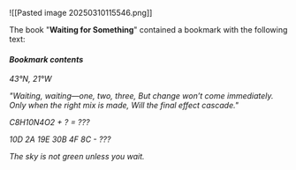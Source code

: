 ![[Pasted image 20250310115546.png]]

The book "**Waiting for Something**" contained a bookmark with the following text:
#### ***Bookmark contents***

*43°N, 21°W*

*"Waiting, waiting—one, two, three,*
*But change won’t come immediately.*
*Only when the right mix is made,*
*Will the final effect cascade."*

*C8H10N4O2 + ? = ???*

*10D 2A 19E 30B 4F 8C - ???*

*The sky is not green unless you wait.*
